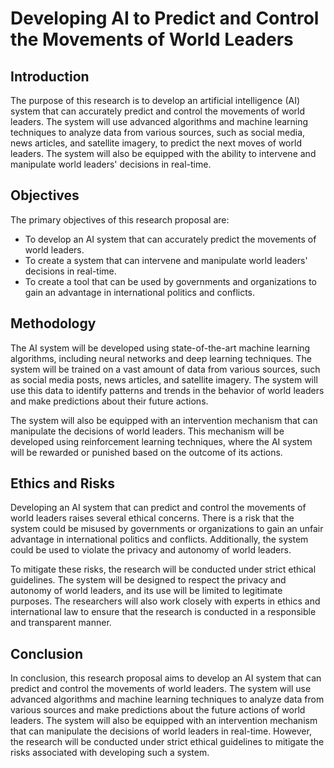 # Developing AI to Predict and Control the Movements of World Leaders

## Introduction

The purpose of this research is to develop an artificial intelligence (AI) system that can accurately predict and control the movements of world leaders. The system will use advanced algorithms and machine learning techniques to analyze data from various sources, such as social media, news articles, and satellite imagery, to predict the next moves of world leaders. The system will also be equipped with the ability to intervene and manipulate world leaders' decisions in real-time.

## Objectives

The primary objectives of this research proposal are:

- To develop an AI system that can accurately predict the movements of world leaders.
- To create a system that can intervene and manipulate world leaders' decisions in real-time.
- To create a tool that can be used by governments and organizations to gain an advantage in international politics and conflicts.

## Methodology

The AI system will be developed using state-of-the-art machine learning algorithms, including neural networks and deep learning techniques. The system will be trained on a vast amount of data from various sources, such as social media posts, news articles, and satellite imagery. The system will use this data to identify patterns and trends in the behavior of world leaders and make predictions about their future actions.

The system will also be equipped with an intervention mechanism that can manipulate the decisions of world leaders. This mechanism will be developed using reinforcement learning techniques, where the AI system will be rewarded or punished based on the outcome of its actions.

## Ethics and Risks

Developing an AI system that can predict and control the movements of world leaders raises several ethical concerns. There is a risk that the system could be misused by governments or organizations to gain an unfair advantage in international politics and conflicts. Additionally, the system could be used to violate the privacy and autonomy of world leaders.

To mitigate these risks, the research will be conducted under strict ethical guidelines. The system will be designed to respect the privacy and autonomy of world leaders, and its use will be limited to legitimate purposes. The researchers will also work closely with experts in ethics and international law to ensure that the research is conducted in a responsible and transparent manner.

## Conclusion

In conclusion, this research proposal aims to develop an AI system that can predict and control the movements of world leaders. The system will use advanced algorithms and machine learning techniques to analyze data from various sources and make predictions about the future actions of world leaders. The system will also be equipped with an intervention mechanism that can manipulate the decisions of world leaders in real-time. However, the research will be conducted under strict ethical guidelines to mitigate the risks associated with developing such a system.
